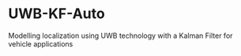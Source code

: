 # UWB-KF-Auto
Modelling localization using UWB technology with a Kalman Filter for vehicle applications
